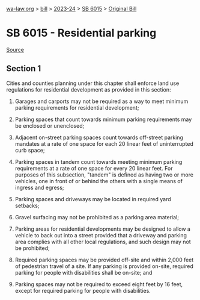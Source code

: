 [wa-law.org](/) > [bill](/bill/) > [2023-24](/bill/2023-24/) > [SB 6015](/bill/2023-24/sb/6015/) > [Original Bill](/bill/2023-24/sb/6015/1/)

# SB 6015 - Residential parking

[Source](http://lawfilesext.leg.wa.gov/biennium/2023-24/Pdf/Bills/Senate%20Bills/6015.pdf)

## Section 1
Cities and counties planning under this chapter shall enforce land use regulations for residential development as provided in this section:

1. Garages and carports may not be required as a way to meet minimum parking requirements for residential development;

2. Parking spaces that count towards minimum parking requirements may be enclosed or unenclosed;

3. Adjacent on-street parking spaces count towards off-street parking mandates at a rate of one space for each 20 linear feet of uninterrupted curb space;

4. Parking spaces in tandem count towards meeting minimum parking requirements at a rate of one space for every 20 linear feet. For purposes of this subsection, "tandem" is defined as having two or more vehicles, one in front of or behind the others with a single means of ingress and egress;

5. Parking spaces and driveways may be located in required yard setbacks;

6. Gravel surfacing may not be prohibited as a parking area material;

7. Parking areas for residential developments may be designed to allow a vehicle to back out into a street provided that a driveway and parking area complies with all other local regulations, and such design may not be prohibited;

8. Required parking spaces may be provided off-site and within 2,000 feet of pedestrian travel of a site. If any parking is provided on-site, required parking for people with disabilities shall be on-site; and

9. Parking spaces may not be required to exceed eight feet by 16 feet, except for required parking for people with disabilities.
